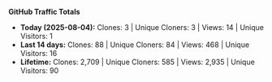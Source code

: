 
**GitHub Traffic Totals**

- **Today (2025-08-04):** Clones: 3 | Unique Cloners: 3 | Views: 14 | Unique Visitors: 1
- **Last 14 days:** Clones: 88 | Unique Cloners: 84 | Views: 468 | Unique Visitors: 16
- **Lifetime:** Clones: 2,709 | Unique Cloners: 585 | Views: 2,935 | Unique Visitors: 90
